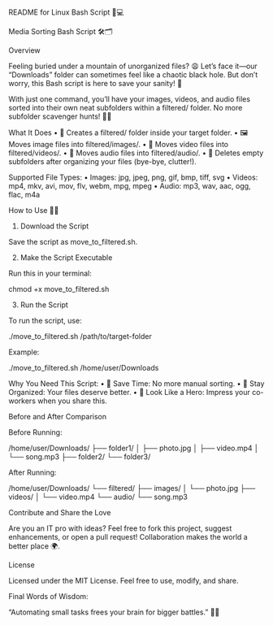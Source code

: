 README for Linux Bash Script 🐧💻

Media Sorting Bash Script 🛠️🗂️

Overview

Feeling buried under a mountain of unorganized files? 😩
Let’s face it—our “Downloads” folder can sometimes feel like a chaotic black hole. But don’t worry, this Bash script is here to save your sanity! 🌟

With just one command, you’ll have your images, videos, and audio files sorted into their own neat subfolders within a filtered/ folder. No more subfolder scavenger hunts! 🕵️‍♂️

What It Does
	•	📂 Creates a filtered/ folder inside your target folder.
	•	🖼️ Moves image files into filtered/images/.
	•	🎥 Moves video files into filtered/videos/.
	•	🎵 Moves audio files into filtered/audio/.
	•	🧹 Deletes empty subfolders after organizing your files (bye-bye, clutter!).

Supported File Types:
	•	Images: jpg, jpeg, png, gif, bmp, tiff, svg
	•	Videos: mp4, mkv, avi, mov, flv, webm, mpg, mpeg
	•	Audio: mp3, wav, aac, ogg, flac, m4a

How to Use 🧑‍💻

1. Download the Script

Save the script as move_to_filtered.sh.

2. Make the Script Executable

Run this in your terminal:

chmod +x move_to_filtered.sh

3. Run the Script

To run the script, use:

./move_to_filtered.sh /path/to/target-folder

Example:

./move_to_filtered.sh /home/user/Downloads

Why You Need This Script:
	•	💾 Save Time: No more manual sorting.
	•	🧹 Stay Organized: Your files deserve better.
	•	🎩 Look Like a Hero: Impress your co-workers when you share this.

Before and After Comparison

Before Running:

/home/user/Downloads/
├── folder1/
│   ├── photo.jpg
│   ├── video.mp4
│   └── song.mp3
├── folder2/
└── folder3/

After Running:

/home/user/Downloads/
└── filtered/
    ├── images/
    │   └── photo.jpg
    ├── videos/
    │   └── video.mp4
    └── audio/
        └── song.mp3

Contribute and Share the Love

Are you an IT pro with ideas? Feel free to fork this project, suggest enhancements, or open a pull request! Collaboration makes the world a better place 🌍.

License

Licensed under the MIT License. Feel free to use, modify, and share.

Final Words of Wisdom:

“Automating small tasks frees your brain for bigger battles.” 🧠✨
